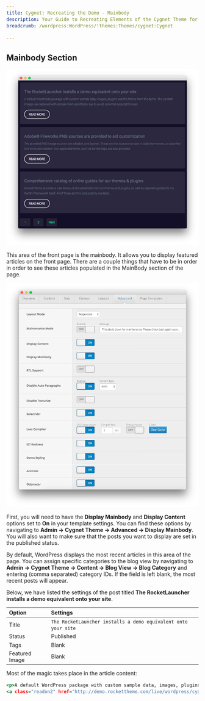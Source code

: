 ```yaml
---
title: Cygnet: Recreating the Demo - Mainbody
description: Your Guide to Recreating Elements of the Cygnet Theme for WordPress
breadcrumb: /wordpress:WordPress/!themes:Themes/cygnet:Cygnet

---
```


Mainbody Section
-----

![Mainbody](assets/demo_8.jpeg)

This area of the front page is the mainbody. It allows you to display featured articles on the front page. There are a couple things that have to be in order in order to see these articles populated in the MainBody section of the page.

![](assets/setadvanced.jpeg)

First, you will need to have the **Display Mainbody** and **Display Content** options set to **On** in your template settings. You can find these options by navigating to **Admin -> Cygnet Theme -> Advanced -> Display Mainbody**. You will also want to make sure that the posts you want to display are set in the published status.

By default, WordPress displays the most recent articles in this area of the page. You can assign specific categories to the blog view by navigating to **Admin -> Cygnet Theme -> Content -> Blog View -> Blog Category** and entering (comma separated) category IDs. If the field is left blank, the most recent posts will appear.

Below, we have listed the settings of the post titled **The RocketLauncher installs a demo equivalent onto your site**.

| Option         | Settings             |
| :----------    | :----------          |
| Title          | `The RocketLauncher installs a demo equivalent onto your site` |
| Status         | Published            |
| Tags           | Blank                |
| Featured Image | Blank                |


Most of the magic takes place in the article content:

~~~ .html
<p>A default WordPress package with custom sample data, images, plugins and the theme from the demo. The content images are replaced with sample tiled substitutes due to avoid potential copyright issues.</p>
<a class="readon2" href="http://demo.rockettheme.com/live/wordpress/cygnet/features-overview/">Read More</a>
~~~
